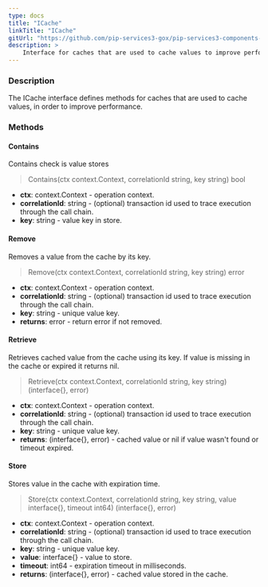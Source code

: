 ```yaml
---
type: docs
title: "ICache"
linkTitle: "ICache"
gitUrl: "https://github.com/pip-services3-gox/pip-services3-components-gox"
description: >
    Interface for caches that are used to cache values to improve performance.
---
```


### Description

The ICache interface defines methods for caches that are used to cache values, in order to improve performance.

### Methods

#### Contains
Contains check is value stores

> Contains(ctx context.Context, correlationId string, key string) bool

- **ctx**: context.Context - operation context.
- **correlationId**: string - (optional) transaction id used to trace execution through the call chain.
- **key**: string - value key in store.
#### Remove
Removes a value from the cache by its key.

> Remove(ctx context.Context, correlationId string, key string) error

- **ctx**: context.Context - operation context.
- **correlationId**: string - (optional) transaction id used to trace execution through the call chain.
- **key**: string - unique value key.
- **returns**: error - return error if not removed.

#### Retrieve
Retrieves cached value from the cache using its key.
If value is missing in the cache or expired it returns nil.

> Retrieve(ctx context.Context, correlationId string, key string) (interface{}, error)

- **ctx**: context.Context - operation context.
- **correlationId**: string - (optional) transaction id used to trace execution through the call chain.
- **key**: string - unique value key.
- **returns**: (interface{}, error) - cached value or nil if value wasn't found or timeout expired.


#### Store
Stores value in the cache with expiration time.

> Store(ctx context.Context, correlationId string, key string, value interface{}, timeout int64) (interface{}, error)

- **ctx**: context.Context - operation context.
- **correlationId**: string - (optional) transaction id used to trace execution through the call chain.
- **key**: string - unique value key.
- **value**: interface{} - value to store.
- **timeout**: int64 - expiration timeout in milliseconds.
- **returns**: (interface{}, error) - cached value stored in the cache.
